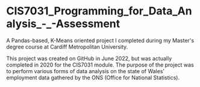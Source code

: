 # CIS7031_Programming_for_Data_Analysis_-_-Assessment
A Pandas-based, K-Means oriented project I completed during my Master's degree course at Cardiff Metropolitan University. 

This project was created on GitHub in June 2022, but was actually completed in 2020 for the CIS7031 module. The purpose of the project was to perform various forms of data analysis on the state of Wales' employment data gathered by the ONS (Office for National Statistics).
